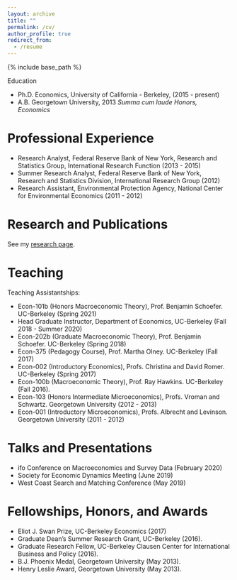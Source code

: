 ```yaml
---
layout: archive
title: ""
permalink: /cv/
author_profile: true
redirect_from:
  - /resume
---
```


{% include base_path %}

Education
* Ph.D. Economics, University of California - Berkeley, (2015 - present)
* A.B. Georgetown University, 2013
_Summa cum laude_
_Honors, Economics_

Professional Experience
======
* Research Analyst, Federal Reserve Bank of New York, Research and Statistics Group, International Research Function (2013 - 2015)
* Summer Research Analyst, Federal Reserve Bank of New York, Research and Statistics Division, International Research Group (2012)
* Research Assistant, Environmental Protection Agency, National Center for Environmental Economics (2011 - 2012)

Research and Publications
======
See my [research page](https://prestonmui.github.io/research/).
  
Teaching
======
Teaching Assistantships:
* Econ-101b (Honors Macroeconomic Theory), Prof. Benjamin Schoefer. UC-Berkeley (Spring 2021)
* Head Graduate Instructor, Department of Economics, UC-Berkeley (Fall 2018 - Summer 2020)
* Econ-202b (Graduate Macroeconomic Theory), Prof. Benjamin Schoefer. UC-Berkeley (Spring 2018)
* Econ-375 (Pedagogy Course), Prof. Martha Olney. UC-Berkeley (Fall 2017)
* Econ-002 (Introductory Economics), Profs. Christina and David Romer. UC-Berkeley (Spring 2017)
* Econ-100b (Macroeconomic Theory), Prof. Ray Hawkins. UC-Berkeley (Fall 2016).
* Econ-103 (Honors Intermediate Microeconomics), Profs. Vroman and Schwartz. Georgetown University (2012 - 2013)
* Econ-001 (Introductory Microeconomics), Profs. Albrecht and Levinson. Georgetown University (2011 - 2012)

Talks and Presentations
======
* ifo Conference on Macroeconomics and Survey Data (February 2020)
* Society for Economic Dynamics Meeting (June 2019)
* West Coast Search and Matching Conference (May 2019)

Fellowships, Honors, and Awards
======
* Eliot J. Swan Prize, UC-Berkeley Economics (2017)
* Graduate Dean’s Summer Research Grant, UC-Berkeley (2016).
* Graduate Research Fellow, UC-Berkeley Clausen Center for International Business and Policy (2016).
* B.J. Phoenix Medal, Georgetown University (May 2013).
* Henry Leslie Award, Georgetown University (May 2013).